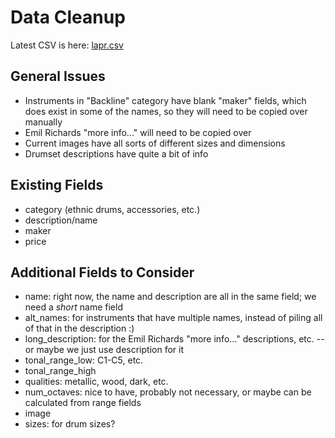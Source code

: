 
# Data Cleanup

Latest CSV is here: [lapr.csv](lapr.csv)

## General Issues

- Instruments in "Backline" category have blank "maker" fields, which does exist in some of the names, so they will need to be copied over manually
- Emil Richards "more info..." will need to be copied over
- Current images have all sorts of different sizes and dimensions
- Drumset descriptions have quite a bit of info

## Existing Fields

- category (ethnic drums, accessories, etc.)
- description/name
- maker
- price

## Additional Fields to Consider

- name: right now, the name and description are all in the same field; we need a *short* name field
- alt_names: for instruments that have multiple names, instead of piling all of that in the description :)
- long_description: for the Emil Richards "more info..." descriptions, etc. -- or maybe we just use description for it
- tonal_range_low: C1-C5, etc.
- tonal_range_high
- qualities: metallic, wood, dark, etc.
- num_octaves: nice to have, probably not necessary, or maybe can be calculated from range fields
- image
- sizes: for drum sizes?
